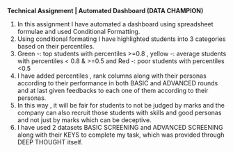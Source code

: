 **Technical Assignment | Automated Dashboard (DATA CHAMPION)**

1. In this assignment I have automated a dashboard using spreadsheet formulae and used Conditional Formatting. 
2. Using conditional formating I have highlighted students into 3 categories based on their percentiles. 
3. Green -: top students with percentiles >=0.8 , yellow -: average students with percentiles < 0.8 & >=0.5 and Red -: poor students with percentiles <0.5
4. I have added percentiles , rank columns along with their personas according to their performance in both BASIC and  ADVANCED rounds and at last given feedbacks to each one of them according to their personas. 
5. In this way , it will be fair for students to not be judged by marks and the company can also recruit those students with skills and good personas and not just by marks which can be deceptive. 
6. I have used 2 datasets BASIC SCREENING and ADVANCED SCREENING along with their KEYS to complete my task, which was provided through DEEP THOUGHT itself.
